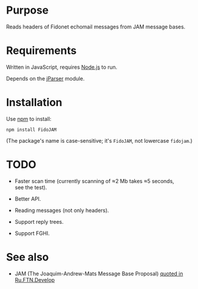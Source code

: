 # Purpose

Reads headers of Fidonet echomail messages from JAM message bases.

# Requirements

Written in JavaScript, requires [Node.js](http://nodejs.org/) to run.

Depends on the [jParser](https://github.com/vjeux/jParser) module.

# Installation

Use [npm](http://npmjs.org/) to install:

```
npm install FidoJAM
```

(The package's name is case-sensitive; it's `FidoJAM`, not lowercase `fidojam`.)

# TODO

* Faster scan time (currently scanning of ≈2 Mb takes ≈5 seconds, see the test).

* Better API.

* Reading messages (not only headers).

* Support reply trees.

* Support FGHI.

# See also

* JAM (The Joaquim-Andrew-Mats Message Base Proposal) [quoted in Ru.FTN.Develop](http://groups.google.com/group/fido7.ru.ftn.develop/msg/e2f5486f80394418)
